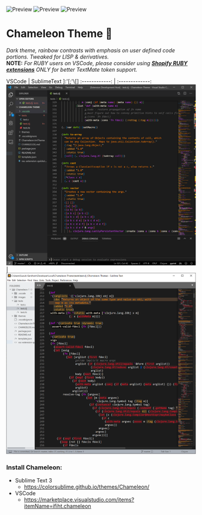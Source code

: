 ![Preview](https://img.shields.io/github/license/ifiht/Chameleon-Theme?style=flat-square)
![Preview](https://img.shields.io/visual-studio-marketplace/v/ifiht.chameleon?style=flat-square)
![Preview](https://img.shields.io/visual-studio-marketplace/i/ifiht.chameleon?style=flat-square)


# Chameleon Theme 🦎
*Dark theme, rainbow contrasts with emphasis on user defined code portions. Tweaked for LISP & derivatives.*  
__NOTE:__ *For RUBY users on VSCode, please consider using **[Shopify RUBY extensions](https://marketplace.visualstudio.com/items?itemName=Shopify.ruby-extensions-pack&ssr=false)** ONLY for better TextMate token support.*


VSCode | SublimeText
]:\'[;'\\\[\]
:------------: | :-------------:
![Preview](/images/vscode-capture.PNG) | ![Preview](/images/subl-capture.PNG)



### Install Chameleon:
* Sublime Text 3
    * https://colorsublime.github.io/themes/Chameleon/
* VSCode
    * https://marketplace.visualstudio.com/items?itemName=ifiht.chameleon
